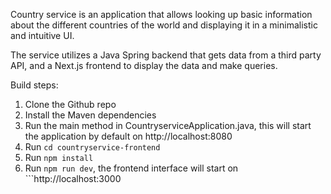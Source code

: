 Country service is an application that allows looking up basic information about the different countries of the world and displaying it in a minimalistic and intuitive UI.

The service utilizes a Java Spring backend that gets data from a third party API, and a Next.js frontend to display the data and make queries.

Build steps:
1. Clone the Github repo
2. Install the Maven dependencies
3. Run the main method in CountryserviceApplication.java, this will start the application by default on http://localhost:8080
4. Run ```cd countryservice-frontend```
5. Run ```npm install```
6. Run ```npm run dev```, the frontend interface will start on ```http://localhost:3000
